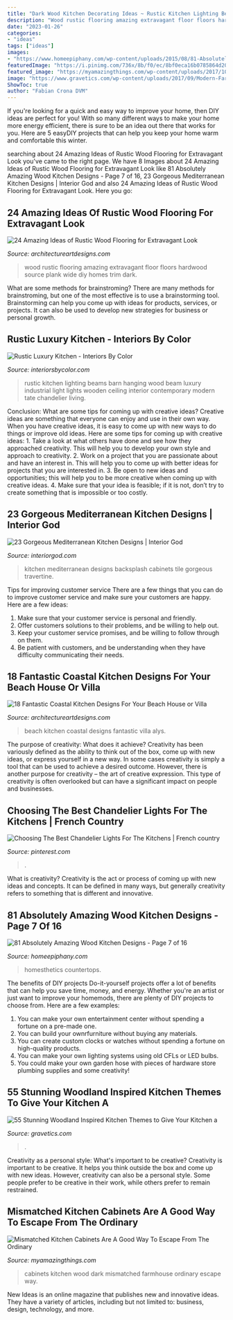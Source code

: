 ```yaml
---
title: "Dark Wood Kitchen Decorating Ideas ~ Rustic Kitchen Lighting Beams Barn Hanging Wood Beam Luxury Industrial Light Lights Wooden Ceiling Interior Contemporary Modern Tate Chandelier Living"
description: "Wood rustic flooring amazing extravagant floor floors hardwood source plank wide diy homes trim dark"
date: "2023-01-26"
categories:
- "ideas"
tags: ["ideas"]
images:
- "https://www.homeepiphany.com/wp-content/uploads/2015/08/81-Absolutely-Amazing-Wood-Kitchen-Designs-32.jpg"
featuredImage: "https://i.pinimg.com/736x/8b/f0/ec/8bf0eca16b0785864d20e8c6d9a48b77.jpg"
featured_image: "https://myamazingthings.com/wp-content/uploads/2017/10/mismatched-kitchen-cabinets-7.jpg"
image: "https://www.gravetics.com/wp-content/uploads/2017/09/Modern-Farmhouse-Kitchen.-Gray-tile-floors-white-cabinets..jpg"
ShowToc: true
author: "Fabian Crona DVM"
---
```



If you're looking for a quick and easy way to improve your home, then DIY ideas are perfect for you! With so many different ways to make your home more energy efficient, there is sure to be an idea out there that works for you. Here are 5 easyDIY projects that can help you keep your home warm and comfortable this winter.

	

		
searching about 24 Amazing Ideas of Rustic Wood Flooring for Extravagant Look you've came to the right page. We have 8 Images about 24 Amazing Ideas of Rustic Wood Flooring for Extravagant Look like 81 Absolutely Amazing Wood Kitchen Designs - Page 7 of 16, 23 Gorgeous Mediterranean Kitchen Designs | Interior God and also 24 Amazing Ideas of Rustic Wood Flooring for Extravagant Look. Here you go:
		
    
## 24 Amazing Ideas Of Rustic Wood Flooring For Extravagant Look

<img loading=lazy src="http://www.architectureartdesigns.com/wp-content/uploads/2013/09/2316.jpg" onerror="this.onerror=null;this.src='https://tse3.mm.bing.net/th?id=OIP.p9VZ7g8yxasNEFIDdHU1EAAAAA&amp;pid=15.1';" alt="24 Amazing Ideas of Rustic Wood Flooring for Extravagant Look">

_Source: architectureartdesigns.com_

>wood rustic flooring amazing extravagant floor floors hardwood source plank wide diy homes trim dark. 

	

What are some methods for brainstroming?
There are many methods for brainstroming, but one of the most effective is to use a brainstorming tool. Brainstorming can help you come up with ideas for products, services, or projects. It can also be used to develop new strategies for business or personal growth.

    
## Rustic Luxury Kitchen - Interiors By Color

<img loading=lazy src="http://www.interiorsbycolor.com/wp-content/uploads/2013/10/contemporary-hanging-lighting-and-wood-barn-beams.jpg" onerror="this.onerror=null;this.src='https://tse3.mm.bing.net/th?id=OIP.GnMrZxd7gngj6EXRu1LTkwHaJQ&amp;pid=15.1';" alt="Rustic Luxury Kitchen - Interiors By Color">

_Source: interiorsbycolor.com_

>rustic kitchen lighting beams barn hanging wood beam luxury industrial light lights wooden ceiling interior contemporary modern tate chandelier living. 

	

Conclusion: What are some tips for coming up with creative ideas?
Creative ideas are something that everyone can enjoy and use in their own way. When you have creative ideas, it is easy to come up with new ways to do things or improve old ideas. Here are some tips for coming up with creative ideas: 1. Take a look at what others have done and see how they approached creativity. This will help you to develop your own style and approach to creativity. 2. Work on a project that you are passionate about and have an interest in. This will help you to come up with better ideas for projects that you are interested in. 3. Be open to new ideas and opportunities; this will help you to be more creative when coming up with creative ideas. 4. Make sure that your idea is feasible; if it is not, don’t try to create something that is impossible or too costly. 
    
## 23 Gorgeous Mediterranean Kitchen Designs | Interior God

<img loading=lazy src="http://interiorgod.com/wp-content/uploads/2016/04/mediterranean-kitchen-design-travertine-tile-backsplash-white-cabinets.jpg" onerror="this.onerror=null;this.src='https://tse4.mm.bing.net/th?id=OIP.eSJZT4ysxtxHmA9TiJ6O6QHaLJ&amp;pid=15.1';" alt="23 Gorgeous Mediterranean Kitchen Designs | Interior God">

_Source: interiorgod.com_

>kitchen mediterranean designs backsplash cabinets tile gorgeous travertine. 

	

Tips for improving customer service
There are a few things that you can do to improve customer service and make sure your customers are happy. Here are a few ideas:
1. Make sure that your customer service is personal and friendly.
2. Offer customers solutions to their problems, and be willing to help out.
3. Keep your customer service promises, and be willing to follow through on them.
4. Be patient with customers, and be understanding when they have difficulty communicating their needs.

    
## 18 Fantastic Coastal Kitchen Designs For Your Beach House Or Villa

<img loading=lazy src="https://www.architectureartdesigns.com/wp-content/uploads/2015/05/18-Fantastic-Coastal-Kitchen-Designs-For-Your-Beach-House-or-Villa-12-630x945.jpg" onerror="this.onerror=null;this.src='https://tse4.mm.bing.net/th?id=OIP.KUUxrNTofrh6qdWF8pLazwHaLH&amp;pid=15.1';" alt="18 Fantastic Coastal Kitchen Designs For Your Beach House or Villa">

_Source: architectureartdesigns.com_

>beach kitchen coastal designs fantastic villa alys. 

	

The purpose of creativity: What does it achieve?
Creativity has been variously defined as the ability to think out of the box, come up with new ideas, or express yourself in a new way. In some cases creativity is simply a tool that can be used to achieve a desired outcome. However, there is another purpose for creativity – the art of creative expression. This type of creativity is often overlooked but can have a significant impact on people and businesses.

    
## Choosing The Best Chandelier Lights For The Kitchens | French Country

<img loading=lazy src="https://i.pinimg.com/736x/8b/f0/ec/8bf0eca16b0785864d20e8c6d9a48b77.jpg" onerror="this.onerror=null;this.src='https://tse1.mm.bing.net/th?id=OIP.S003wDwCWvX17EO8iunoXAHaJ9&amp;pid=15.1';" alt="Choosing The Best Chandelier Lights For The Kitchens | French country">

_Source: pinterest.com_

>. 

	

What is creativity?
Creativity is the act or process of coming up with new ideas and concepts. It can be defined in many ways, but generally creativity refers to something that is different and innovative.

    
## 81 Absolutely Amazing Wood Kitchen Designs - Page 7 Of 16

<img loading=lazy src="https://www.homeepiphany.com/wp-content/uploads/2015/08/81-Absolutely-Amazing-Wood-Kitchen-Designs-32.jpg" onerror="this.onerror=null;this.src='https://tse1.mm.bing.net/th?id=OIP.z8J5lM4N_OUlZ7PuMD8TpQHaE7&amp;pid=15.1';" alt="81 Absolutely Amazing Wood Kitchen Designs - Page 7 of 16">

_Source: homeepiphany.com_

>homesthetics countertops. 

	

The benefits of DIY projects
Do-it-yourself projects offer a lot of benefits that can help you save time, money, and energy. Whether you're an artist or just want to improve your homemods, there are plenty of DIY projects to choose from. Here are a few examples: 
1. You can make your own entertainment center without spending a fortune on a pre-made one. 
2. You can build your ownrfurniture without buying any materials. 
3. You can create custom clocks or watches without spending a fortune on high-quality products. 
4. You can make your own lighting systems using old CFLs or LED bulbs. 
5. You could make your own garden hose with pieces of hardware store plumbing supplies and some creativity!

    
## 55 Stunning Woodland Inspired Kitchen Themes To Give Your Kitchen A

<img loading=lazy src="https://www.gravetics.com/wp-content/uploads/2017/09/Modern-Farmhouse-Kitchen.-Gray-tile-floors-white-cabinets..jpg" onerror="this.onerror=null;this.src='https://tse1.mm.bing.net/th?id=OIP.T3eeW0y5eLou0ha9V-oL1wHaLH&amp;pid=15.1';" alt="55 Stunning Woodland Inspired Kitchen Themes to Give Your Kitchen a">

_Source: gravetics.com_

>. 

	

Creativity as a personal style: What's important to be creative?
Creativity is important to be creative. It helps you think outside the box and come up with new ideas. However, creativity can also be a personal style. Some people prefer to be creative in their work, while others prefer to remain restrained.

    
## Mismatched Kitchen Cabinets Are A Good Way To Escape From The Ordinary

<img loading=lazy src="https://myamazingthings.com/wp-content/uploads/2017/10/mismatched-kitchen-cabinets-7.jpg" onerror="this.onerror=null;this.src='https://tse4.mm.bing.net/th?id=OIP.u5P7TuJPlHgrjcR9FWpjlgHaKw&amp;pid=15.1';" alt="Mismatched Kitchen Cabinets Are A Good Way To Escape From The Ordinary">

_Source: myamazingthings.com_

>cabinets kitchen wood dark mismatched farmhouse ordinary escape way. 

	

New Ideas is an online magazine that publishes new and innovative ideas. They have a variety of articles, including but not limited to: business, design, technology, and more.

